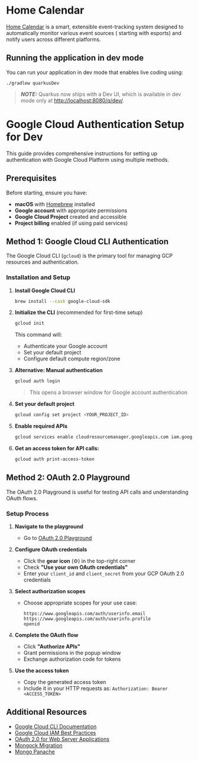 # Home Calendar

[Home Calendar](https://omeln.atlassian.net/wiki/x/xIAD) is a smart, extensible event-tracking system designed to automatically monitor various event sources (
starting with esports) and notify users across different platforms.

## Running the application in dev mode

You can run your application in dev mode that enables live coding using:

```shell script
./gradlew quarkusDev
```

> **_NOTE:_**  Quarkus now ships with a Dev UI, which is available in dev mode only at <http://localhost:8080/q/dev/>.

# Google Cloud Authentication Setup for Dev

This guide provides comprehensive instructions for setting up authentication with Google Cloud Platform using multiple methods.

## Prerequisites

Before starting, ensure you have:

- **macOS** with [Homebrew](https://brew.sh) installed
- **Google account** with appropriate permissions
- **Google Cloud Project** created and accessible
- **Project billing** enabled (if using paid services)

## Method 1: Google Cloud CLI Authentication

The Google Cloud CLI (`gcloud`) is the primary tool for managing GCP resources and authentication.

### Installation and Setup

1. **Install Google Cloud CLI**
   ```bash
   brew install --cask google-cloud-sdk
   ```

2. **Initialize the CLI** (recommended for first-time setup)
   ```bash
   gcloud init
   ```
   This command will:
   - Authenticate your Google account
   - Set your default project
   - Configure default compute region/zone

3. **Alternative: Manual authentication**
   ```bash
   gcloud auth login
   ```
   > This opens a browser window for Google account authentication

4. **Set your default project**
   ```bash
   gcloud config set project <YOUR_PROJECT_ID>
   ```

5. **Enable required APIs**
   ```bash
   gcloud services enable cloudresourcemanager.googleapis.com iam.googleapis.com --project=<YOUR_PROJECT_ID>
   ```

6. **Get an access token for API calls:**
   ```bash
   gcloud auth print-access-token
   ```

## Method 2: OAuth 2.0 Playground

The OAuth 2.0 Playground is useful for testing API calls and understanding OAuth flows.

### Setup Process

1. **Navigate to the playground**
   - Go to [OAuth 2.0 Playground](https://developers.google.com/oauthplayground)

2. **Configure OAuth credentials**
   - Click the **gear icon** (⚙️) in the top-right corner
   - Check **"Use your own OAuth credentials"**
   - Enter your `client_id` and `client_secret` from your GCP OAuth 2.0 credentials

3. **Select authorization scopes**
   - Choose appropriate scopes for your use case:
     ```
     https://www.googleapis.com/auth/userinfo.email
     https://www.googleapis.com/auth/userinfo.profile
     openid
     ```

4. **Complete the OAuth flow**
   - Click **"Authorize APIs"**
   - Grant permissions in the popup window
   - Exchange authorization code for tokens

5. **Use the access token**
   - Copy the generated access token
   - Include it in your HTTP requests as: `Authorization: Bearer <ACCESS_TOKEN>`


## Additional Resources

- [Google Cloud CLI Documentation](https://cloud.google.com/sdk/docs)
- [Google Cloud IAM Best Practices](https://cloud.google.com/iam/docs/using-iam-securely)
- [OAuth 2.0 for Web Server Applications](https://developers.google.com/identity/protocols/oauth2/web-server)
- [Mongock Migration](https://docs.quarkiverse.io/quarkus-mongock/dev/index.html)
- [Mongo Panache](https://quarkus.io/guides/mongodb-panache)